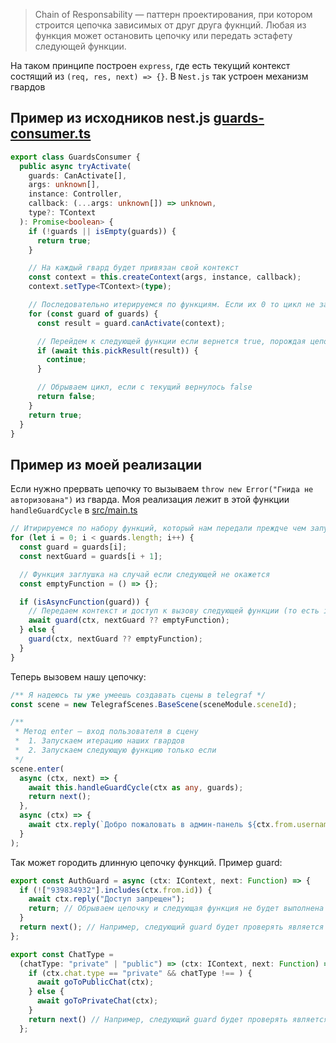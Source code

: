 > Chain of Responsability — паттерн проектирования, при котором строится цепочка зависимых от друг друга фукнций. Любая из функция может остановить цепочку или передать эстафету следующей функции.

На таком принципе построен `express`, где есть текущий контекст состящий из `(req, res, next) => {}`. В `Nest.js` так устроен механизм гвардов

## Пример из исходников nest.js [guards-consumer.ts](https://github.com/nestjs/nest/blob/master/packages/core/guards/guards-consumer.ts)

```typescript
export class GuardsConsumer {
  public async tryActivate(
    guards: CanActivate[],
    args: unknown[],
    instance: Controller,
    callback: (...args: unknown[]) => unknown,
    type?: TContext
  ): Promise<boolean> {
    if (!guards || isEmpty(guards)) {
      return true;
    }

    // На каждый гвард будет привязан свой контекст
    const context = this.createContext(args, instance, callback);
    context.setType<TContext>(type);

    // Последовательно итерируемся по функциям. Если их 0 то цикл не запустится
    for (const guard of guards) {
      const result = guard.canActivate(context);

      // Перейдем к следующей функции если вернется true, порождая цепочку
      if (await this.pickResult(result)) {
        continue;
      }

      // Обрываем цикл, если с текущий вернулось false
      return false;
    }
    return true;
  }
}
```

## Пример из моей реализации

Если нужно прервать цепочку то вызываем `throw new Error("Гнида не авторизована")` из гварда. Моя реализация лежит в этой функции `handleGuardCycle` в [src/main.ts](https://github.com/impuLssse/telegraf-ecosystem/blob/master/src/main.ts)

```typescript
// Итирируемся по набору функций, который нам передали преждче чем запустить обработчик
for (let i = 0; i < guards.length; i++) {
  const guard = guards[i];
  const nextGuard = guards[i + 1];

  // Функция заглушка на случай если следующей не окажется
  const emptyFunction = () => {};

  if (isAsyncFunction(guard)) {
    // Передаем контекст и доступ к вызову следующей функции (то есть i + 1 если ты блять не понимаешь)
    await guard(ctx, nextGuard ?? emptyFunction);
  } else {
    guard(ctx, nextGuard ?? emptyFunction);
  }
}
```

Теперь вызовем нашу цепочку:

```typescript
/** Я надеюсь ты уже умеешь создавать сцены в telegraf */
const scene = new TelegrafScenes.BaseScene(sceneModule.sceneId);

/**
 * Метод enter — вход пользователя в сцену
 *  1. Запускаем итерацию наших гвардов
 *  2. Запускаем следующую функцию только если
 */
scene.enter(
  async (ctx, next) => {
    await this.handleGuardCycle(ctx as any, guards);
    return next();
  },
  async (ctx) => {
    await ctx.reply(`Добро пожаловать в админ-панель ${ctx.from.username}!`);
  }
);
```

Так может городить длинную цепочку функций. Пример guard:

```typescript
export const AuthGuard = async (ctx: IContext, next: Function) => {
  if (!["939834932"].includes(ctx.from.id)) {
    await ctx.reply("Доступ запрещен");
    return; // Обрываем цепочку и следующая функция не будет выполнена
  }
  return next(); // Например, следующий guard будет проверять является ли чат публичным
};

export const ChatType =
  (chatType: "private" | "public") => (ctx: IContext, next: Function) => {
    if (ctx.chat.type == "private" && chatType !== ) {
      await goToPublicChat(ctx);
    } else {
      await goToPrivateChat(ctx);
    }
    return next() // Например, следующий guard будет проверять является ли чат публичным
  };
```
